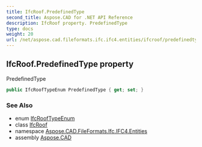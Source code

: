 ```yaml
---
title: IfcRoof.PredefinedType
second_title: Aspose.CAD for .NET API Reference
description: IfcRoof property. PredefinedType
type: docs
weight: 20
url: /net/aspose.cad.fileformats.ifc.ifc4.entities/ifcroof/predefinedtype/
---
```

## IfcRoof.PredefinedType property

PredefinedType

```csharp
public IfcRoofTypeEnum PredefinedType { get; set; }
```

### See Also

* enum [IfcRoofTypeEnum](../../../aspose.cad.fileformats.ifc.ifc4.types/ifcrooftypeenum/)
* class [IfcRoof](../)
* namespace [Aspose.CAD.FileFormats.Ifc.IFC4.Entities](../../ifcroof/)
* assembly [Aspose.CAD](../../../)



